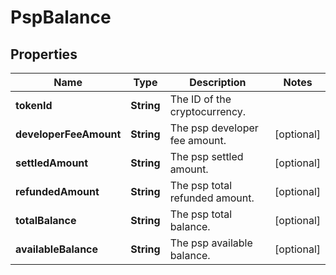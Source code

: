 

# PspBalance


## Properties

| Name | Type | Description | Notes |
|------------ | ------------- | ------------- | -------------|
|**tokenId** | **String** | The ID of the cryptocurrency. |  |
|**developerFeeAmount** | **String** | The psp developer fee amount. |  [optional] |
|**settledAmount** | **String** | The psp settled amount. |  [optional] |
|**refundedAmount** | **String** | The psp total refunded amount. |  [optional] |
|**totalBalance** | **String** | The psp total balance. |  [optional] |
|**availableBalance** | **String** | The psp available balance. |  [optional] |



